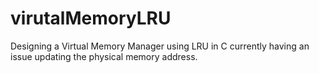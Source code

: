 # virutalMemoryLRU
Designing a Virtual Memory Manager using LRU in C currently having an issue updating the physical memory address.
